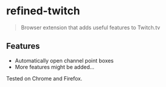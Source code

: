 # refined-twitch

> Browser extension that adds useful features to Twitch.tv

## Features

- Automatically open channel point boxes
- More features might be added...

Tested on Chrome and Firefox.
